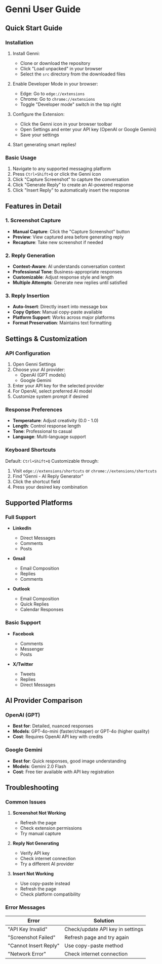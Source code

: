 # Genni User Guide

## Quick Start Guide

### Installation
1. Install Genni:
   - Clone or download the repository
   - Click "Load unpacked" in your browser
   - Select the `src` directory from the downloaded files

2. Enable Developer Mode in your browser:
   - Edge: Go to `edge://extensions`
   - Chrome: Go to `chrome://extensions`
   - Toggle "Developer mode" switch in the top right

3. Configure the Extension:
   - Click the Genni icon in your browser toolbar
   - Open Settings and enter your API key (OpenAI or Google Gemini)
   - Save your settings

4. Start generating smart replies!

### Basic Usage
1. Navigate to any supported messaging platform
2. Press `Ctrl+Shift+Q` or click the Genni icon
3. Click "Capture Screenshot" to capture the conversation
4. Click "Generate Reply" to create an AI-powered response
5. Click "Insert Reply" to automatically insert the response

## Features in Detail

### 1. Screenshot Capture
- **Manual Capture**: Click the "Capture Screenshot" button
- **Preview**: View captured area before generating reply
- **Recapture**: Take new screenshot if needed

### 2. Reply Generation
- **Context-Aware**: AI understands conversation context
- **Professional Tone**: Business-appropriate responses
- **Customizable**: Adjust response style and length
- **Multiple Attempts**: Generate new replies until satisfied

### 3. Reply Insertion
- **Auto-Insert**: Directly insert into message box
- **Copy Option**: Manual copy-paste available
- **Platform Support**: Works across major platforms
- **Format Preservation**: Maintains text formatting

## Settings & Customization

### API Configuration
1. Open Genni Settings
2. Choose your AI provider:
   - OpenAI (GPT models)
   - Google Gemini
3. Enter your API key for the selected provider
4. For OpenAI, select preferred AI model
5. Customize system prompt if desired

### Response Preferences
- **Temperature**: Adjust creativity (0.0 - 1.0)
- **Length**: Control response length
- **Tone**: Professional to casual
- **Language**: Multi-language support

### Keyboard Shortcuts
Default: `Ctrl+Shift+Q`
Customizable through:
1. Visit `edge://extensions/shortcuts` or `chrome://extensions/shortcuts`
2. Find "Genni - AI Reply Generator"
3. Click the shortcut field
4. Press your desired key combination

## Supported Platforms

### Full Support
- **LinkedIn**
  - Direct Messages
  - Comments
  - Posts

- **Gmail**
  - Email Composition
  - Replies
  - Comments

- **Outlook**
  - Email Composition
  - Quick Replies
  - Calendar Responses

### Basic Support
- **Facebook**
  - Comments
  - Messenger
  - Posts

- **X/Twitter**
  - Tweets
  - Replies
  - Direct Messages

## AI Provider Comparison

### OpenAI (GPT)
- **Best for**: Detailed, nuanced responses
- **Models**: GPT-4o-mini (faster/cheaper) or GPT-4o (higher quality)
- **Cost**: Requires OpenAI API key with credits

### Google Gemini
- **Best for**: Quick responses, good image understanding
- **Models**: Gemini 2.0 Flash
- **Cost**: Free tier available with API key registration

## Troubleshooting

### Common Issues

1. **Screenshot Not Working**
   - Refresh the page
   - Check extension permissions
   - Try manual capture

2. **Reply Not Generating**
   - Verify API key
   - Check internet connection
   - Try a different AI provider

3. **Insert Not Working**
   - Use copy-paste instead
   - Refresh the page
   - Check platform compatibility

### Error Messages

| Error | Solution |
|-------|----------|
| "API Key Invalid" | Check/update API key in settings |
| "Screenshot Failed" | Refresh page and try again |
| "Cannot Insert Reply" | Use copy-paste method |
| "Network Error" | Check internet connection |
